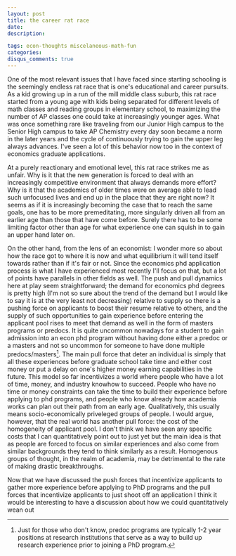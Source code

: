 ```yaml
---
layout: post
title: the career rat race
date: 
description: 

tags: econ-thoughts miscelaneous-math-fun
categories:
disqus_comments: true
---
```

One of the most relevant issues that I have faced since starting schooling is the seemingly endless rat race that is one's educational and career pursuits. As a kid growing up in a run of the mill middle class suburb, this rat race started from a young age with kids being separated for different levels of math classes and reading groups in elementary school, to maximizing the number of AP classes one could take at increasingly younger ages. What was once something rare like traveling from our Junior High campus to the Senior High campus to take AP Chemistry every day soon became a norm in the later years and the cycle of continuously trying to gain the upper leg always advances. I've seen a lot of this behavior now too in the context of economics graduate applications.

At a purely reactionary and emotional level, this rat race strikes me as unfair. Why is it that the new generation is forced to deal with an increasingly competitive environment that always demands more effort? Why is it that the academics of older times were on average able to lead such unfocused lives and end up in the place that they are right now? It seems as if it is increasingly becoming the case that to reach the same goals, one has to be more premeditating, more singularly driven all from an earlier age than those that have come before. Surely there has to be some limiting factor other than age for what experience one can squish in to gain an upper hand later on.

On the other hand, from the lens of an economist: I wonder more so about how the race got to where it is now and what equilibrium it will tend itself towards rather than if it's fair or not. Since the economics phd application process is what I have experienced most recently I'll focus on that, but a lot of points have parallels in other fields as well. The push and pull dynamics here at play seem straightforward; the demand for economics phd degrees is pretty high (I'm not so sure about the trend of the demand but I would like to say it is at the very least not decreasing) relative to supply so there is a pushing force on applicants to boost their resume relative to others, and the supply of such opportunities to gain experience before entering the applicant pool rises to meet that demand as well in the form of masters programs or predocs. It is quite uncommon nowadays for a student to gain admission into an econ phd program without having done either a predoc or a masters and not so uncommon for someone to have done multiple predocs/masters[^1]. The main pull force that deter an individual is simply that all these experiences before graduate school take time and either cost money or put a delay on one's higher money earning capabilities in the future. This model so far incentivizes a world where people who have a lot of time, money, and industry knowhow to succeed. People who have no time or money constraints can take the time to build their experience before applying to phd programs, and people who know already how academia works can plan out their path from an early age. Qualitatively, this usually means socio-economically priveleged groups of people. I would argue, however, that the real world has another pull force: the cost of the homogeneity of applicant pool. I don't think we have seen any specific costs that I can quantitatively point out to just yet but the main idea is that as people are forced to focus on similar experiences and also come from similar backgrounds they tend to think similarly as a result. Homogenous groups of thought, in the realm of academia, may be detrimental to the rate of making drastic breakthroughs. 

Now that we have discussed the push forces that incentivize applicants to gather more experience before applying to PhD programs and the pull forces that incentivize applicants to just shoot off an application I think it would be interesting to have a discussion about how we could quantitatively wean out 

[^1]: Just for those who don't know, predoc programs are typically 1-2 year positions at research institutions that serve as a way to build up research experience prior to joining a PhD program.
